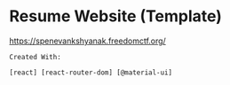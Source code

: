 # Resume Website (Template)

https://spenevankshyanak.freedomctf.org/

```
Created With:

[react] [react-router-dom] [@material-ui]
```
